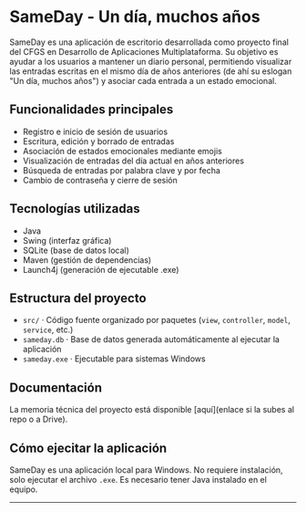 # SameDay - Un día, muchos años

SameDay es una aplicación de escritorio desarrollada como proyecto final del CFGS en Desarrollo de Aplicaciones Multiplataforma. Su objetivo es ayudar a los usuarios a mantener un diario personal, permitiendo visualizar las entradas escritas en el mismo día de años anteriores (de ahí su eslogan "Un día, muchos años") y asociar cada entrada a un estado emocional.

## Funcionalidades principales

- Registro e inicio de sesión de usuarios
- Escritura, edición y borrado de entradas
- Asociación de estados emocionales mediante emojis
- Visualización de entradas del día actual en años anteriores
- Búsqueda de entradas por palabra clave y por fecha
- Cambio de contraseña y cierre de sesión

## Tecnologías utilizadas

- Java
- Swing (interfaz gráfica)
- SQLite (base de datos local)
- Maven (gestión de dependencias)
- Launch4j (generación de ejecutable .exe)

## Estructura del proyecto

- `src/` · Código fuente organizado por paquetes (`view`, `controller`, `model`, `service`, etc.)
- `sameday.db` · Base de datos generada automáticamente al ejecutar la aplicación
- `sameday.exe` · Ejecutable para sistemas Windows

## Documentación

La memoria técnica del proyecto está disponible [aquí](enlace si la subes al repo o a Drive).

## Cómo ejecitar la aplicación

SameDay es una aplicación local para Windows. No requiere instalación, solo ejecutar el archivo `.exe`. Es necesario tener Java instalado en el equipo.

---


